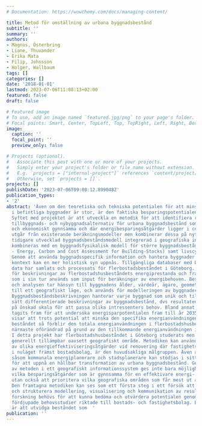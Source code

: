 ```yaml
---
# Documentation: https://wowchemy.com/docs/managing-content/

title: Metod för omställning av urbana byggnadsbestånd
subtitle: ''
summary: ''
authors:
- Magnus, Österbring
- Liane, Thuvander
- Erika Mata
- Filip, Johnsson
- Holger, Wallbaum
tags: []
categories: []
date: '2018-01-01'
lastmod: 2023-07-06T11:08:13+02:00
featured: false
draft: false

# Featured image
# To use, add an image named `featured.jpg/png` to your page's folder.
# Focal points: Smart, Center, TopLeft, Top, TopRight, Left, Right, BottomLeft, Bottom, BottomRight.
image:
  caption: ''
  focal_point: ''
  preview_only: false

# Projects (optional).
#   Associate this post with one or more of your projects.
#   Simply enter your project's folder or file name without extension.
#   E.g. `projects = ["internal-project"]` references `content/project/deep-learning/index.md`.
#   Otherwise, set `projects = []`.
projects: []
publishDate: '2023-07-06T09:08:12.899048Z'
publication_types:
- '2'
abstract: 'Även om den teoretiska och tekniska potentialen för att minska energianvändningen
  i befintliga byggnader är stor, är den faktiska besparingspotentialen mindre känd.
  Syftet med projektet är att utveckla en metodik för att identifiera renoverings-,
  tillbyggnads- och nybyggnadsalternativ för urbana byggnadsbestånd som är miljömässigt
  och ekonomiskt gynnsamma och där energibesparingsåtgärder ligger i centrum. Projektet
  utgår från existerande beräkningsmodeller men kombinerar dessa på nytt sätt. En
  tidigare utvecklad byggnadsbeståndsmodell integrerad i geografiska informationssystem
  kombineras med en byggnadsfysikalisk modell för större byggnadsbestånd (ECCABS modellen
  - Energy, Carbon and Cost Assessment for Building-Stocks) samt livscykelanalys.
  Genom att använda byggnadsspecifik information och hantera byggnader i deras lokala
  kontext kan en mer holistisk syn uppnås. Tillgängliga databaser med byggnadsspecifika
  data har samlats och processats för flerbostadsbeståndet i Göteborg. Data används
  för beskrivningar av flerbostadshusbeståndets energiprestanda och framtida renoveringsbehov
  som i sin tur används som input för beräkningar av energibehoven. Beskrivningen
  och analysen tar hänsyn till byggnadens ålder, värdeår, ägare, geometri som länkas
  till ett geografiskt läge, och används för modelleringen av byggnadernas energiprestanda.
  Byggnadsbeståndsbeskrivningen hanterar varje byggnad som unik och tillåter på så
  sätt differentierade beskrivningar av byggnadsbestånd, dvs resultaten kan aggregeras
  på önskad skala för att passa olika intressenters behov. Bland annat har olika renoveringsscenarios
  tagits fram för att undersöka energisparpotentialen fram till år 2035. Resultaten
  visar att trots potential att minska den specifika energianvändningen i det befintliga
  beståndet så förblir den totala energianvändningen i flerbostadshusbeståndet i det
  närmaste oförändrad på grund av den tillkommande energianvändningen i nybyggnationen.
  I detta projekt har flerbostadshusbeståndet i Göteborg studerats men metodiken är
  generellt tillämpbar oavsett geografiskt område. Metodiken kan användas för prioritering
  av olika energieffektiviseringsåtgärder vid renovering där fastighetsförvaltare,
  i nuläget främst bostadsbolag, är den huvudsakliga målgruppen. Även andra beslutfattare
  såsom kommunala energiplanerare och stadsplanerare kan stödjas i sitt beslutsfattande
  för att uppnå en hållbar transformation av urbana byggnadsbestånd. Genom implementeringen
  av metoden i ett geografiskt informationssystem ges inte bara möjlighet att undersöka
  vilka besparingsåtgärder som är gynnsamma för en effektivare energi- och resursanvändning
  utan också att prioritera vilka geografiska områden som får mest ut av dessa åtgärder.
  Den framtagna metodiken kan ses som ett första steg i ett försök att formalisera
  och strukturera modellering, visualisering och kommunikation av resultat. Ytterligare
  forskning behövs för att kunna bedöma och utvärdera potentialen genom kvalitativa,
  fördjupade behovsstudier riktade till bostads- och fastighetsbolag. Ett annat spår
  är att utvidga beståndet som  '
publication: ''
---
```

